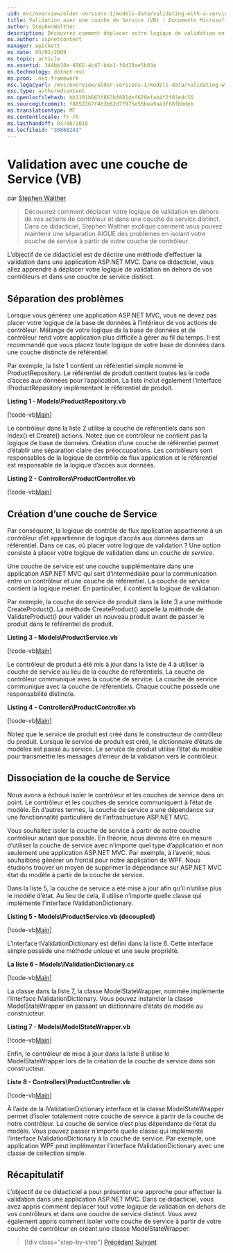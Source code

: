 ```yaml
---
uid: mvc/overview/older-versions-1/models-data/validating-with-a-service-layer-vb
title: Validation avec une couche de Service (VB) | Documents Microsoft
author: StephenWalther
description: Découvrez comment déplacer votre logique de validation en dehors de vos actions de contrôleur et dans une couche de service distinct. Dans ce didacticiel, Stephen Walther explique comment vous...
ms.author: aspnetcontent
manager: wpickett
ms.date: 03/02/2009
ms.topic: article
ms.assetid: 344bb38e-4965-4c47-bda1-f6d29ae5b83a
ms.technology: dotnet-mvc
ms.prod: .net-framework
msc.legacyurl: /mvc/overview/older-versions-1/models-data/validating-with-a-service-layer-vb
msc.type: authoredcontent
ms.openlocfilehash: bb1191b663f863bf881def620efab4f2f03edc56
ms.sourcegitcommit: f8852267f463b62d7f975e56bea9aa3f68fbbdeb
ms.translationtype: MT
ms.contentlocale: fr-FR
ms.lasthandoff: 04/06/2018
ms.locfileid: "30868241"
---
```

<a name="validating-with-a-service-layer-vb"></a>Validation avec une couche de Service (VB)
====================
par [Stephen Walther](https://github.com/StephenWalther)

> Découvrez comment déplacer votre logique de validation en dehors de vos actions de contrôleur et dans une couche de service distinct. Dans ce didacticiel, Stephen Walther explique comment vous pouvez maintenir une séparation AIGUE des problèmes en isolant votre couche de service à partir de votre couche de contrôleur.


L’objectif de ce didacticiel est de décrire une méthode d’effectuer la validation dans une application ASP.NET MVC. Dans ce didacticiel, vous allez apprendre à déplacer votre logique de validation en dehors de vos contrôleurs et dans une couche de service distinct.

## <a name="separating-concerns"></a>Séparation des problèmes

Lorsque vous générez une application ASP.NET MVC, vous ne devez pas placer votre logique de la base de données à l’intérieur de vos actions de contrôleur. Mélange de votre logique de la base de données et de contrôleur rend votre application plus difficile à gérer au fil du temps. Il est recommandé que vous placez toute logique de votre base de données dans une couche distincte de référentiel.

Par exemple, la liste 1 contient un référentiel simple nommé le ProductRepository. Le référentiel de produit contient toutes les le code d’accès aux données pour l’application. La liste inclut également l’interface IProductRepository implémentant le référentiel de produit.

**Listing 1 - Models\ProductRepository.vb**

[!code-vb[Main](validating-with-a-service-layer-vb/samples/sample1.vb)]

Le contrôleur dans la liste 2 utilise la couche de référentiels dans son Index() et Create() actions. Notez que ce contrôleur ne contient pas la logique de base de données. Création d’une couche de référentiel permet d’établir une séparation claire des préoccupations. Les contrôleurs sont responsables de la logique de contrôle de flux application et le référentiel est responsable de la logique d’accès aux données.

**Listing 2 - Controllers\ProductController.vb**

[!code-vb[Main](validating-with-a-service-layer-vb/samples/sample2.vb)]

## <a name="creating-a-service-layer"></a>Création d’une couche de Service

Par conséquent, la logique de contrôle de flux application appartienne à un contrôleur d’et appartienne de logique d’accès aux données dans un référentiel. Dans ce cas, où placer votre logique de validation ? Une option consiste à placer votre logique de validation dans un *couche de service*.

Une couche de service est une couche supplémentaire dans une application ASP.NET MVC qui sert d’intermédiaire pour la communication entre un contrôleur et une couche de référentiel. La couche de service contient la logique métier. En particulier, il contient la logique de validation.

Par exemple, la couche de service de produit dans la liste 3 a une méthode CreateProduct(). La méthode CreateProduct() appelle la méthode de ValidateProduct() pour valider un nouveau produit avant de passer le produit dans le référentiel de produit.

**Listing 3 - Models\ProductService.vb**

[!code-vb[Main](validating-with-a-service-layer-vb/samples/sample3.vb)]

Le contrôleur de produit a été mis à jour dans la liste de 4 à utiliser la couche de service au lieu de la couche de référentiels. La couche de contrôleur communique avec la couche de service. La couche de service communique avec la couche de référentiels. Chaque couche possède une responsabilité distincte.

**Listing 4 - Controllers\ProductController.vb**

[!code-vb[Main](validating-with-a-service-layer-vb/samples/sample4.vb)]

Notez que le service de produit est créé dans le constructeur de contrôleur du produit. Lorsque le service de produit est créé, le dictionnaire d’états de modèles est passé au service. Le service de produit utilise l’état du modèle pour transmettre les messages d’erreur de la validation vers le contrôleur.

## <a name="decoupling-the-service-layer"></a>Dissociation de la couche de Service

Nous avons a échoué isoler le contrôleur et les couches de service dans un point. Le contrôleur et les couches de service communiquent à l’état de modèle. En d’autres termes, la couche de service a une dépendance sur une fonctionnalité particulière de l’infrastructure ASP.NET MVC.

Vous souhaitez isoler la couche de service à partir de notre couche contrôleur autant que possible. En théorie, nous devons être en mesure d’utiliser la couche de service avec n’importe quel type d’application et non seulement une application ASP.NET MVC. Par exemple, à l’avenir, nous souhaitions générer un frontal pour notre application de WPF. Nous étudions trouver un moyen de supprimer la dépendance sur ASP.NET MVC état du modèle à partir de la couche de service.

Dans la liste 5, la couche de service a été mise à jour afin qu’il n’utilise plus le modèle d’état. Au lieu de cela, il utilise n’importe quelle classe qui implémente l’interface IValidationDictionary.

**Listing 5 - Models\ProductService.vb (decoupled)**

[!code-vb[Main](validating-with-a-service-layer-vb/samples/sample5.vb)]

L’interface IValidationDictionary est défini dans la liste 6. Cette interface simple possède une méthode unique et une seule propriété.

**La liste 6 - Models\IValidationDictionary.cs**

[!code-vb[Main](validating-with-a-service-layer-vb/samples/sample6.vb)]

La classe dans la liste 7, la classe ModelStateWrapper, nommée implémente l’interface IValidationDictionary. Vous pouvez instancier la classe ModelStateWrapper en passant un dictionnaire d’états de modèle au constructeur.

**Listing 7 - Models\ModelStateWrapper.vb**

[!code-vb[Main](validating-with-a-service-layer-vb/samples/sample7.vb)]

Enfin, le contrôleur de mise à jour dans la liste 8 utilise le ModelStateWrapper lors de la création de la couche de service dans son constructeur.

**Liste 8 - Controllers\ProductController.vb**

[!code-vb[Main](validating-with-a-service-layer-vb/samples/sample8.vb)]

À l’aide de la IValidationDictionary interface et la classe ModelStateWrapper permet d’isoler totalement notre couche de service à partir de la couche de notre contrôleur. La couche de service n’est plus dépendante de l’état du modèle. Vous pouvez passer n’importe quelle classe qui implémente l’interface IValidationDictionary à la couche de service. Par exemple, une application WPF peut implémenter l’interface IValidationDictionary avec une classe de collection simple.

## <a name="summary"></a>Récapitulatif

L’objectif de ce didacticiel a pour présenter une approche pour effectuer la validation dans une application ASP.NET MVC. Dans ce didacticiel, vous avez appris comment déplacer tout votre logique de validation en dehors de vos contrôleurs et dans une couche de service distinct. Vous avez également appris comment isoler votre couche de service à partir de votre couche de contrôleur en créant une classe ModelStateWrapper.

> [!div class="step-by-step"]
> [Précédent](validating-with-the-idataerrorinfo-interface-vb.md)
> [Suivant](validation-with-the-data-annotation-validators-vb.md)
